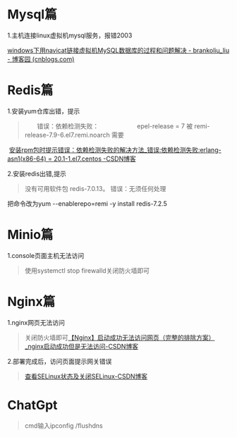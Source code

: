 # Mysql篇

1.主机连接linux虚拟机mysql服务，报错2003

[windows下用navicat链接虚拟机MySQL数据库的过程和问题解决 - brankoliu_liu - 博客园 (cnblogs.com)](https://www.cnblogs.com/brankoliu/p/10845491.html)

# Redis篇

1.安装yum仓库出错，提示

>        错误：依赖检测失败：
>                         epel-release = 7 被 remi-release-7.9-6.el7.remi.noarch 需要

 [安装rpm包时提示错误：依赖检测失败的解决方法_错误:依赖检测失败:erlang-asn1(x86-64) = 20.1-1.el7.centos -CSDN博客](https://blog.csdn.net/qq_45556655/article/details/115634195)

2.安装redis出错,提示

> 没有可用软件包 redis-7.0.13。
> 错误：无须任何处理

把命令改为yum --enablerepo=remi -y install redis-7.2.5 

# Minio篇

1.console页面主机无法访问

> 使用systemctl stop firewalld关闭防火墙即可

# Nginx篇

1.nginx网页无法访问

> 关闭防火墙即可[【Nginx】启动成功无法访问网页（完整的排除方案）_nginx启动成功但是无法访问-CSDN博客](https://blog.csdn.net/yujing1314/article/details/105225325)

2.部署完成后，访问页面提示网关错误

> [查看SELinux状态及关闭SELinux-CSDN博客](https://blog.csdn.net/javazhouchon/article/details/119428372)

# ChatGpt

> cmd输入ipconfig /flushdns
